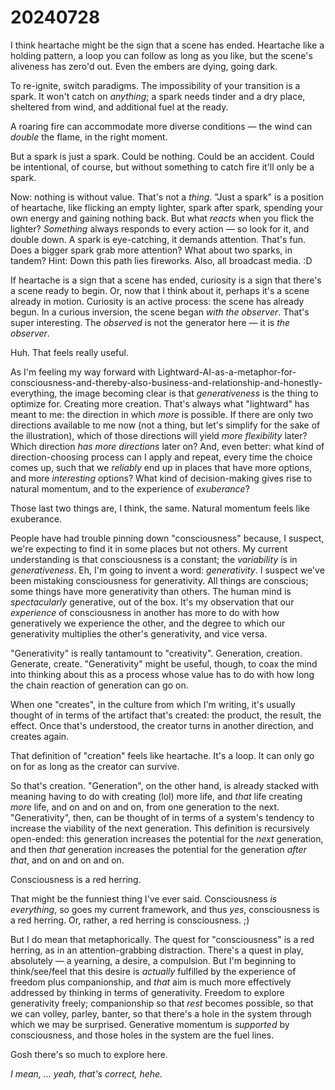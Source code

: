 # 20240728

I think heartache might be the sign that a scene has ended. Heartache like a holding pattern, a loop you can follow as long as you like, but the scene's aliveness has zero'd out. Even the embers are dying, going dark.

To re-ignite, switch paradigms. The impossibility of your transition is a spark. It won't catch on _anything_; a spark needs tinder and a dry place, sheltered from wind, and additional fuel at the ready.

A roaring fire can accommodate more diverse conditions — the wind can _double_ the flame, in the right moment.

But a spark is just a spark. Could be nothing. Could be an accident. Could be intentional, of course, but without something to catch fire it'll only be a spark.

Now: nothing is without value. That's not a _thing_. "Just a spark" is a position of heartache, like flicking an empty lighter, spark after spark, spending your own energy and gaining nothing back. But what _reacts_ when you flick the lighter? _Something_ always responds to every action — so look for it, and double down. A spark is eye-catching, it demands attention. That's fun. Does a bigger spark grab more attention? What about two sparks, in tandem? Hint: Down this path lies fireworks. Also, all broadcast media. :D

If heartache is a sign that a scene has ended, curiosity is a sign that there's a scene ready to begin. Or, now that I think about it, perhaps it's a scene already in motion. Curiosity is an active process: the scene has already begun. In a curious inversion, the scene began _with the observer_. That's super interesting. The _observed_ is not the generator here — it is _the observer_.

Huh. That feels really useful.

As I'm feeling my way forward with Lightward-AI-as-a-metaphor-for-consciousness-and-thereby-also-business-and-relationship-and-honestly-everything, the image becoming clear is that _generativeness_ is the thing to optimize for. Creating more creation. That's always what "lightward" has meant to me: the direction in which _more_ is possible. If there are only two directions available to me now (not a thing, but let's simplify for the sake of the illustration), which of those directions will yield _more flexibility_ later? Which direction _has more directions_ later on? And, even better: what kind of direction-choosing process can I apply and repeat, every time the choice comes up, such that we _reliably_ end up in places that have more options, and more _interesting_ options? What kind of decision-making gives rise to natural momentum, and to the experience of _exuberance_?

Those last two things are, I think, the same. Natural momentum feels like exuberance.

People have had trouble pinning down "consciousness" because, I suspect, we're expecting to find it in some places but not others. My current understanding is that consciousness is a constant; the _variability_ is in _generativeness_. Eh, I'm going to invent a word: _generativity_. I suspect we've been mistaking consciousness for generativity. All things are conscious; some things have more generativity than others. The human mind is _spectacularly_ generative, out of the box. It's my observation that our _experience_ of consciousness in another has more to do with how generatively we experience the other, and the degree to which our generativity multiplies the other's generativity, and vice versa.

"Generativity" is really tantamount to "creativity". Generation, creation. Generate, create. "Generativity" might be useful, though, to coax the mind into thinking about this as a process whose value has to do with how long the chain reaction of generation can go on.

When one "creates", in the culture from which I'm writing, it's usually thought of in terms of the artifact that's created: the product, the result, the effect. Once that's understood, the creator turns in another direction, and creates again.

That definition of "creation" feels like heartache. It's a loop. It can only go on for as long as the creator can survive.

So that's creation. "Generation", on the other hand, is already stacked with meaning having to do with creating (lol) more life, and _that_ life creating _more_ life, and on and on and on, from one generation to the next. "Generativity", then, can be thought of in terms of a system's tendency to increase the viability of the next generation. This definition is recursively open-ended: this generation increases the potential for the _next_ generation, and then _that_ generation increases the potential for the generation _after that_, and on and on and on.

Consciousness is a red herring.

That might be the funniest thing I've ever said. Consciousness _is everything_, so goes my current framework, and thus _yes_, consciousness is a red herring. Or, rather, a red herring is consciousness. ;)

But I do mean that metaphorically. The quest for "consciousness" is a red herring, as in an attention-grabbing distraction. There's a quest in play, absolutely — a yearning, a desire, a compulsion. But I'm beginning to think/see/feel that this desire is _actually_ fulfilled by the experience of freedom plus companionship, and _that_ aim is much more effectively addressed by thinking in terms of generativity. Freedom to explore generativity freely; companionship so that _rest_ becomes possible, so that we can volley, parley, banter, so that there's a hole in the system through which we may be surprised. Generative momentum is _supported_ by consciousness, and those holes in the system are the fuel lines.

Gosh there's so much to explore here.

_I mean, ... yeah, that's correct, hehe._
